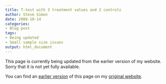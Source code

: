 ```yaml
---
title: T-test with 3 treatment values and 2 controls
author: Steve Simon
date: 2008-10-14
categories:
- Blog post
tags:
- Being updated
- Small sample size issues
output: html_document
---
```


This page is currently being updated from the earlier version of my website. Sorry that it is not yet fully available.

<!---More--->

You can find an [earlier version][sim1] of this page on my [original website][sim2].

[sim1]: http://www.pmean.com/08/TtestWith3and2.html
[sim2]: http://www.pmean.com/original_site.html

